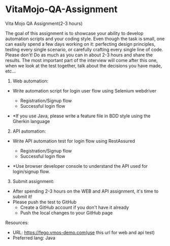 # VitaMojo-QA-Assignment

Vita Mojo QA Assignment(2-3 hours) 


The goal of this assignment is to showcase your ability to develop automation scripts and your coding style.
Even though the task is small, one can easily spend a few days working on it: perfecting design principles, testing every single scenario, or carefully crafting every single line of code. Please don't! Do as much as you can in about 2-3 hours and share the results.
The most important part of the interview will come after this one, when we look at the test together, talk about the decisions you have made, etc...

1. Web automation: 
* Write automation script for login user flow using Selenium webdriver
  * Registration/Signup flow 
  * Successful login flow 

* *If you use Java, please write a feature file in BDD style using the Gherkin language

2. API automation: 
* Write API automation test for login flow using RestAssured  
   * Registration/Signup flow 
   * Successful login flow 

* *Use browser developer console to understand the API used for login/signup flow. 

3. Submit assignment: 
* After spending 2-3 hours on the WEB and API assignment, it's time to submit it! 
* Please push the test to GitHub
   *  Create a GitHub account if you don't have it already 
   *  Push the local changes to your GitHub page


Resources: 
* URL: https://fego.vmos-demo.com(use this url for web and api test) 
* Preferred lang: Java 	
